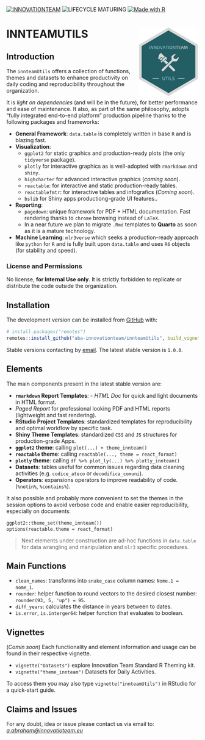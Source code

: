 
<!-- README.md is generated from README.Rmd. Please edit that file -->

[![INNOVATIONTEAM](https://img.shields.io/badge/INNOVATION-TEAM-037f8c?style=for-the-badge)](mbsconsulting.com)
![LIFECYCLE
MATURING](https://img.shields.io/badge/LIFECYCLE-MATURING-d08770?style=for-the-badge)
[![Made with
R](https://img.shields.io/badge/Made%20with-rstats-88c0d0?style=for-the-badge&logo=r)](https://cran.r-project.org/)

# INNTEAMUTILS <a href="https://mbsconsulting.com"><img src="man/figures/logo.png" align="right" height="180" /></a>

## Introduction

The `innteamUtils` offers a collection of functions, themes and datasets
to enhance productivity on daily coding and reproducibility throughout
the organization.

It is *light on dependencies* (and will be in the future), for better
performance and ease of maintenance. It also, as part of the same
philosophy, adopts “fully integrated end-to-end platform” production
pipeline thanks to the following packages and frameworks:

-   **General Framework**: `data.table` is completely written in base
    `R` and is blazing fast.
-   **Visualization**:
    -   `ggplot2` for static graphics and production-ready plots (the
        only `tidyverse` package).  
    -   `plotly` for interactive graphics as is well-adopted with
        `rmarkdown` and `shiny`.  
    -   `highcharter` for advanced interactive graphics (*coming
        soon*).  
    -   `reactable`: for interactive and static production-ready tables.
    -   `reactablefmtr`: for interactive tables and infografics (*Coming
        soon*).  
    -   `bslib` for Shiny apps productiong-grade UI features..
-   **Reporting**:
    -   `pagedown`: unique framework for PDF + HTML documentation. Fast
        rendering thanks to `chrome` browsing instead of `LaTeX`.
    -   In a near future we plan to migrate `.Rmd` templates to
        **Quarto** as soon as it is a mature technology.
-   **Machine Learning**: `mlr3verse` which seeks a production-ready
    approach like `python` for `R` and is fully built upon `data.table`
    and uses `R6` objects (for stability and speed).

### License and Permissions

No license, **for Internal Use only**. It is strictly forbidden to
replicate or distribute the code outside the organization.

## Installation

The development version can be installed from
[GitHub](https://github.com/) with:

``` r
# install.packages("remotes")
remotes::install_github("aba-innovationteam/innteamUtils", build_vignettes = TRUE)
```

Stable versions contacting by [email](a.abraham@innovationteam.eu). The
latest stable version is `1.0.0`.

## Elements

The main components present in the latest stable version are:  
- **`rmarkdown` Report Templates**: - *HTML Doc* for quick and light
documents in HTML format.  
- *Paged Report* for professional looking PDF and HTML reports
(lightweight and fast rendering).  
- **RStudio Project Templates**: standardized templates for
reproducibility and optimal workflow by specific task.  
- **Shiny Theme Templates**: standardized `CSS` and `JS` structures for
production-grade Apps.  
- **`ggplot2` theme**: calling `plot(...) + theme_innteam()`  
- **`reactable` theme**: calling
`reactable(..., theme = react_format)`  
- **`plotly` theme**: calling
`df %>% plot_ly(...) %>% plotly_innteam()`  
- **Datasets**: tables useful for common issues regarding data cleaning
activities (e.g. `codice_ateco` or `decodifica_comuni`).  
- **Operators**: expansions operators to improve readability of code.
(`%notin%`, `%contains%`).

It also possible and probably more convenient to set the themes in the
session options to avoid verbose code and enable easier reproducibility,
especially on documents:

    ggplot2::theme_set(theme_innteam())
    options(reactable.theme = react_format)

> Next elements under construction are ad-hoc functions in `data.table`
> for data wrangling and manipulation and `mlr3` specific procedures.

## Main Functions

-   `clean_names`: transforms into `snake_case` column names:
    `Nome.1 = nome_1`.
-   `rounder`: helper function to round vectors to the desired closest
    number: `rounder(93, 5, 'up") = 95`.
-   `diff_years`: calculates the distance in years between to dates.
-   `is.error`, `is.interger64`: helper function that evaluates to
    boolean.

## Vignettes

(*Comin soon*) Each functionality and element information and usage can
be found in their respective vignette.

-   `vignette("Datasets")` explore Innovation Team Standard R Theming
    kit.
-   `vignette("theme_innteam")` Datasets for Daily Activities.

To access them you may also type `vignette("innteamUtils")` in RStudio
for a quick-start guide.

## Claims and Issues

For any doubt, idea or issue please contact us via email to:
*<a.abraham@innovatioteam.eu>*
